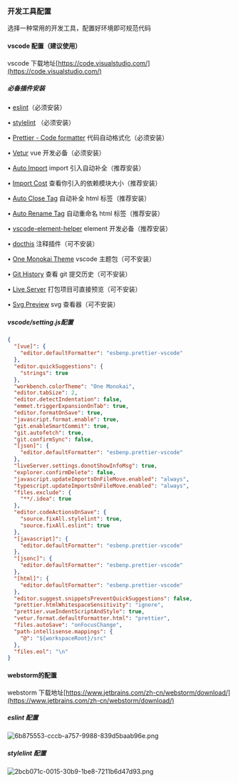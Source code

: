### 开发工具配置 

选择一种常用的开发工具，配置好环境即可规范代码

#### vscode 配置（建议使用）

 vscode 下载地址[https://code.visualstudio.com/](https://code.visualstudio.com/)


##### 必备插件安装

  • [eslint](https://marketplace.visualstudio.com/items?itemName=dbaeumer.vscode-eslint)（必须安装）

  • [stylelint](https://marketplace.visualstudio.com/items?itemName=stylelint.vscode-stylelint) （必须安装）

  • [Prettier - Code formatter](https://marketplace.visualstudio.com/items?itemName=esbenp.prettier-vscode) 代码自动格式化（必须安装）

  • [Vetur](https://marketplace.visualstudio.com/items?itemName=octref.vetur) vue 开发必备（必须安装）

  • [Auto Import](https://marketplace.visualstudio.com/items?itemName=steoates.autoimport) import 引入自动补全（推荐安装）

  • [Import Cost](https://marketplace.visualstudio.com/items?itemName=wix.vscode-import-cost) 查看你引入的依赖模块大小（推荐安装）

  • [Auto Close Tag](https://marketplace.visualstudio.com/items?itemName=formulahendry.auto-close-tag) 自动补全 html 标签（推荐安装）

  • [Auto Rename Tag](https://marketplace.visualstudio.com/items?itemName=formulahendry.auto-rename-tag) 自动重命名 html 标签（推荐安装）

  • [vscode-element-helper](https://marketplace.visualstudio.com/items?itemName=ElemeFE.vscode-element-helper) element 开发必备（推荐安装）

  • [docthis](https://marketplace.visualstudio.com/items?itemName=oouo-diogo-perdigao.docthis) 注释插件（可不安装）

  • [One Monokai Theme](https://marketplace.visualstudio.com/items?itemName=azemoh.one-monokai) vscode 主题包（可不安装）

  • [Git History](https://marketplace.visualstudio.com/items?itemName=donjayamanne.githistory) 查看 git 提交历史（可不安装）

  • [Live Server](https://marketplace.visualstudio.com/items?itemName=ritwickdey.LiveServer) 打包项目可直接预览（可不安装）

  • [Svg Preview](https://marketplace.visualstudio.com/items?itemName=SimonSiefke.svg-preview) svg 查看器（可不安装）

##### vscode/setting.js配置

```json
{
  "[vue]": {
    "editor.defaultFormatter": "esbenp.prettier-vscode"
  },
  "editor.quickSuggestions": {
    "strings": true
  },
  "workbench.colorTheme": "One Monokai",
  "editor.tabSize": 2,
  "editor.detectIndentation": false,
  "emmet.triggerExpansionOnTab": true,
  "editor.formatOnSave": true,
  "javascript.format.enable": true,
  "git.enableSmartCommit": true,
  "git.autofetch": true,
  "git.confirmSync": false,
  "[json]": {
    "editor.defaultFormatter": "esbenp.prettier-vscode"
  },
  "liveServer.settings.donotShowInfoMsg": true,
  "explorer.confirmDelete": false,
  "javascript.updateImportsOnFileMove.enabled": "always",
  "typescript.updateImportsOnFileMove.enabled": "always",
  "files.exclude": {
    "**/.idea": true
  },
  "editor.codeActionsOnSave": {
    "source.fixAll.stylelint": true,
    "source.fixAll.eslint": true
  },
  "[javascript]": {
    "editor.defaultFormatter": "esbenp.prettier-vscode"
  },
  "[jsonc]": {
    "editor.defaultFormatter": "esbenp.prettier-vscode"
  },
  "[html]": {
    "editor.defaultFormatter": "esbenp.prettier-vscode"
  },
  "editor.suggest.snippetsPreventQuickSuggestions": false,
  "prettier.htmlWhitespaceSensitivity": "ignore",
  "prettier.vueIndentScriptAndStyle": true,
  "vetur.format.defaultFormatter.html": "prettier",
  "files.autoSave": "onFocusChange",
  "path-intellisense.mappings": {
    "@": "${workspaceRoot}/src"
  },
  "files.eol": "\n"
}
```

#### webstorm的配置

webstorm 下载地址[https://www.jetbrains.com/zh-cn/webstorm/download/](https://www.jetbrains.com/zh-cn/webstorm/download/)

##### eslint 配置
![6b875553-cccb-a757-9988-839d5baab96e.png](https://dgiot-1253666439.cos.ap-shanghai-fsi.myqcloud.com/shuwa_tech/zh/frontend/web/6b875553-cccb-a757-9988-839d5baab96e.png)

##### stylelint 配置
![2bcb071c-0015-30b9-1be8-7211b6d47d93.png](https://dgiot-1253666439.cos.ap-shanghai-fsi.myqcloud.com/shuwa_tech/zh/frontend/web/2bcb071c-0015-30b9-1be8-7211b6d47d93.png)